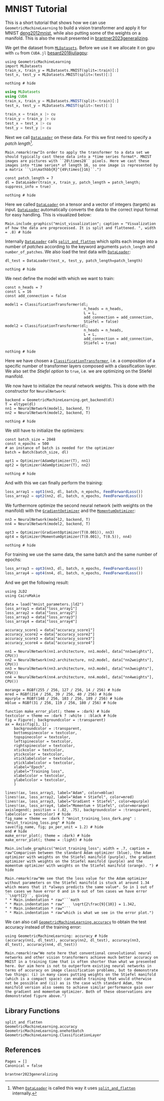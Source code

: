 # MNIST Tutorial 

This is a short tutorial that shows how we can use `GeometricMachineLearning` to build a vision transformer and apply it for MNIST [deng2012mnist](@cite), while also putting some of the weights on a manifold. This is also the result presented in [brantner2023generalizing](@cite).

We get the dataset from [`MLDatasets`](https://github.com/JuliaML/MLDatasets.jl). Before we use it we allocate it on gpu with `cu` from `CUDA.jl` [besard2018juliagpu](@cite):

```@setup mnist
using GeometricMachineLearning
import MLDatasets
train_x, train_y = MLDatasets.MNIST(split=:train)[:]
test_x, test_y = MLDatasets.MNIST(split=:test)[:]

nothing # hide
```

```julia
using MLDatasets
using CUDA
train_x, train_y = MLDatasets.MNIST(split=:train)[:]
test_x, test_y = MLDatasets.MNIST(split=:test)[:]

train_x = train_x |> cu
train_y = train_y |> cu
test_x = test_x |> cu
test_y = test_y |> cu
```

Next we call [`DataLoader`](@ref) on these data. For this we first need to specify a *patch length*[^1].

[^1]: When [`DataLoader`](@ref) is called this way it uses [`split_and_flatten`](@ref) internally.

```@eval
Main.remark(raw"In order to apply the transformer to a data set we should typically cast these data into a *time series format*. MNIST images are pictures with ``28\times28`` pixels. Here we cast these images into *time series* of length 16, so one image is represented by a matrix ``\in\mathbb{R}^{49\times{}16}``.")
```

```@example mnist
const patch_length = 7
dl = DataLoader(train_x, train_y, patch_length = patch_length; suppress_info = true)

nothing # hide
```

Here we called [`DataLoader`](@ref) on a tensor and a vector of integers (targets) as input. [`DataLoader`](@ref) automatically converts the data to the correct input format for easy handling. This is visualized below:

```@example
Main.include_graphics("mnist_visualization"; caption = "Visualization of how the data are preprocessed. It is split and flattened. ", width = .8) # hide
```

Internally [`DataLoader`](@ref) calls [`split_and_flatten`](@ref) which splits each image into a number of *patches* according to the keyword arguments `patch_length` and `number_of_patches`. We also load the test data with [`DataLoader`](@ref):

```@example mnist
dl_test = DataLoader(test_x, test_y, patch_length=patch_length)

nothing # hide
```

We next define the model with which we want to train:

```@example mnist
const n_heads = 7
const L = 16
const add_connection = false

model1 = ClassificationTransformer(dl; 
                                    n_heads = n_heads, 
                                    L = L, 
                                    add_connection = add_connection, 
                                    Stiefel = false)
model2 = ClassificationTransformer(dl; 
                                    n_heads = n_heads, 
                                    L = L, 
                                    add_connection = add_connection, 
                                    Stiefel = true)

nothing # hide
```

Here we have chosen a [`ClassificationTransformer`](@ref), i.e. a composition of a specific number of transformer layers composed with a classification layer. We also set the *Stiefel option* to `true`, i.e. we are optimizing on the Stiefel manifold.

We now have to initialize the neural network weights. This is done with the constructor for `NeuralNetwork`:

```@example mnist
backend = GeometricMachineLearning.get_backend(dl)
T = eltype(dl)
nn1 = NeuralNetwork(model1, backend, T)
nn2 = NeuralNetwork(model2, backend, T)

nothing # hide
```

We still have to initialize the optimizers:

```@example mnist
const batch_size = 2048
const n_epochs = 500
# an instance of batch is needed for the optimizer
batch = Batch(batch_size, dl)

opt1 = Optimizer(AdamOptimizer(T), nn1)
opt2 = Optimizer(AdamOptimizer(T), nn2)

nothing # hide
```

And with this we can finally perform the training:

```julia
loss_array1 = opt1(nn1, dl, batch, n_epochs, FeedForwardLoss())
loss_array2 = opt2(nn2, dl, batch, n_epochs, FeedForwardLoss())
```

We furthermore optimize the second neural network (with weights on the manifold) with the [`GradientOptimizer`](@ref) and the [`MomentumOptimizer`](@ref):

```@example mnist
nn3 = NeuralNetwork(model2, backend, T)
nn4 = NeuralNetwork(model2, backend, T)

opt3 = Optimizer(GradientOptimizer(T(0.001)), nn3)
opt4 = Optimizer(MomentumOptimizer(T(0.001), T(0.5)), nn4)

nothing # hide
```


For training we use the same data, the same batch and the same number of epochs:
```julia
loss_array3 = opt3(nn3, dl, batch, n_epochs, FeedForwardLoss())
loss_array4 = opt4(nn4, dl, batch, n_epochs, FeedForwardLoss())
```

And we get the following result:

```@setup mnist
using JLD2
using CairoMakie

data = load("mnist_parameters.jld2")
loss_array1 = data["loss_array1"]
loss_array2 = data["loss_array2"]
loss_array3 = data["loss_array3"]
loss_array4 = data["loss_array4"]

accuracy_score1 = data["accuracy_score1"]
accuracy_score2 = data["accuracy_score2"]
accuracy_score3 = data["accuracy_score3"]
accuracy_score4 = data["accuracy_score4"]

nn1 = NeuralNetwork(nn1.architecture, nn1.model, data["nn1weights"], CPU())
nn2 = NeuralNetwork(nn2.architecture, nn2.model, data["nn2weights"], CPU())
nn3 = NeuralNetwork(nn3.architecture, nn3.model, data["nn3weights"], CPU())
nn4 = NeuralNetwork(nn4.architecture, nn4.model, data["nn4weights"], CPU())

morange = RGBf(255 / 256, 127 / 256, 14 / 256) # hide
mred = RGBf(214 / 256, 39 / 256, 40 / 256) # hide
mpurple = RGBf(148 / 256, 103 / 256, 189 / 256) # hide
mblue = RGBf(31 / 256, 119 / 256, 180 / 256) # hide

function make_error_plot(; theme = :dark) # hide
textcolor = theme == :dark ? :white : :black # hide
fig = Figure(; backgroundcolor = :transparent)
ax = Axis(fig[1, 1]; 
    backgroundcolor = :transparent,
    bottomspinecolor = textcolor, 
    topspinecolor = textcolor,
    leftspinecolor = textcolor,
    rightspinecolor = textcolor,
    xtickcolor = textcolor, 
    ytickcolor = textcolor,
    xticklabelcolor = textcolor,
    yticklabelcolor = textcolor,
    xlabel="Epoch", 
    ylabel="Training loss",
    xlabelcolor = textcolor,
    ylabelcolor = textcolor,
    )

lines!(ax, loss_array1, label="Adam", color=mblue)
lines!(ax, loss_array2, label="Adam + Stiefel", color=mred)
lines!(ax, loss_array3, label="Gradient + Stiefel", color=mpurple)
lines!(ax, loss_array4, label="Momentum + Stiefel", color=morange)
axislegend(; position = (.82, .75), backgroundcolor = :transparent, labelcolor = textcolor) # hide
fig_name = theme == :dark ? "mnist_training_loss_dark.png" : "mnist_training_loss.png" # hide
save(fig_name, fig; px_per_unit = 1.2) # hide
end # hide
make_error_plot(; theme = :dark) # hide
make_error_plot(; theme = :light) # hide
```

```@example
Main.include_graphics("mnist_training_loss"; width = .7, caption = raw"Comparison between the standard Adam optimizer (blue), the Adam optimizer with weights on the Stiefel manifold (purple), the gradient optimizer with weights on the Stiefel manifold (purple) and the momentum optimizer with weights on the Stiefel manifold (orange). ") # hide
```

```@eval
Main.remark(raw"We see that the loss value for the Adam optimizer without parameters on the Stiefel manifold is stuck at around 1.34 which means that it *always predicts the same value*. So in 1 out of ten cases we have error 0 and in 9 out of ten cases we have error ``\sqrt{2}``, giving
" * Main.indentation * raw"```math
" * Main.indentation * raw"    \sqrt{2\frac{9}{10}} = 1.342,
" * Main.indentation * raw"```
" * Main.indentation * raw"which is what we see in the error plot.")
```

We can also call [`GeometricMachineLearning.accuracy`](@ref) to obtain the test accuracy instead of the training error:

```@example mnist
using GeometricMachineLearning: accuracy # hide
(accuracy(nn1, dl_test), accuracy(nn2, dl_test), accuracy(nn3, dl_test), accuracy(nn4, dl_test))
```

```@eval
Main.remark(raw"We note here that conventional convolutional neural networks and other vision transformers achieve much better accuracy on MNIST in a training time that is often shorter than what we presented here. Our aim here is not to outperform existing neural networks in terms of accuracy on image classification problems, but to demonstrate two things: (i) in many cases putting weights on the Stiefel manifold (which is a compact space) can enable training that would otherwise not be possible and (ii) as is the case with standard Adam, the manifold version also seems to achieve similar performance gain over the gradient and momentum optimizer. Both of these observations are demonstrated figure above.")
```

## Library Functions

```@docs
split_and_flatten
GeometricMachineLearning.accuracy
GeometricMachineLearning.onehotbatch
GeometricMachineLearning.ClassificationLayer
```

## References

```@bibliography
Pages = []
Canonical = false

brantner2023generalizing
```
